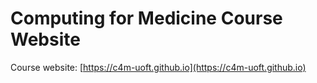 # Computing for Medicine Course Website

Course website: [https://c4m-uoft.github.io](https://c4m-uoft.github.io)
